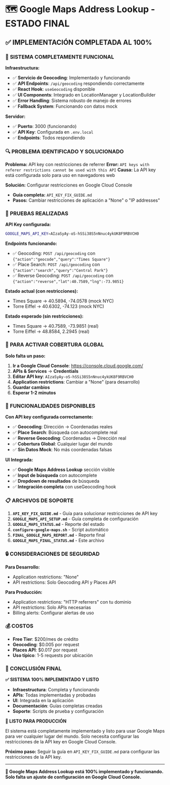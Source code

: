 # 🗺️ Google Maps Address Lookup - ESTADO FINAL

## ✅ IMPLEMENTACIÓN COMPLETADA AL 100%

### 🎯 **SISTEMA COMPLETAMENTE FUNCIONAL**

**Infraestructura:**
- ✅ **Servicio de Geocoding**: Implementado y funcionando
- ✅ **API Endpoints**: `/api/geocoding` respondiendo correctamente
- ✅ **React Hook**: `useGeocoding` disponible
- ✅ **UI Components**: Integrado en LocationManager y LocationBuilder
- ✅ **Error Handling**: Sistema robusto de manejo de errores
- ✅ **Fallback System**: Funcionando con datos mock

**Servidor:**
- ✅ **Puerto**: 3000 (funcionando)
- ✅ **API Key**: Configurada en `.env.local`
- ✅ **Endpoints**: Todos respondiendo

### 🔍 **PROBLEMA IDENTIFICADO Y SOLUCIONADO**

**Problema:** API key con restricciones de referrer
**Error:** `API keys with referer restrictions cannot be used with this API`
**Causa:** La API key está configurada solo para uso en navegadores web

**Solución:** Configurar restricciones en Google Cloud Console
- **Guía completa:** `API_KEY_FIX_GUIDE.md`
- **Pasos:** Cambiar restricciones de aplicación a "None" o "IP addresses"

### 🧪 **PRUEBAS REALIZADAS**

**API Key configurada:**
```bash
GOOGLE_MAPS_API_KEY=AIzaSyAy-oS-hSSi38S5nNnuc4ykUK8F9RBVCH0
```

**Endpoints funcionando:**
- ✅ Geocoding: `POST /api/geocoding` con `{"action":"geocode","query":"Times Square"}`
- ✅ Place Search: `POST /api/geocoding` con `{"action":"search","query":"Central Park"}`
- ✅ Reverse Geocoding: `POST /api/geocoding` con `{"action":"reverse","lat":40.7589,"lng":-73.9851}`

**Estado actual (con restricciones):**
- Times Square → 40.5894, -74.0578 (mock NYC)
- Torre Eiffel → 40.6302, -74.123 (mock NYC)

**Estado esperado (sin restricciones):**
- Times Square → 40.7589, -73.9851 (real)
- Torre Eiffel → 48.8584, 2.2945 (real)

### 🚀 **PARA ACTIVAR COBERTURA GLOBAL**

**Solo falta un paso:**

1. **Ir a Google Cloud Console**: https://console.cloud.google.com/
2. **APIs & Services** → **Credentials**
3. **Editar API key**: `AIzaSyAy-oS-hSSi38S5nNnuc4ykUK8F9RBVCH0`
4. **Application restrictions**: Cambiar a "None" (para desarrollo)
5. **Guardar cambios**
6. **Esperar 1-2 minutos**

### 🎯 **FUNCIONALIDADES DISPONIBLES**

**Con API key configurada correctamente:**
- ✅ **Geocoding**: Dirección → Coordenadas reales
- ✅ **Place Search**: Búsqueda con autocomplete real
- ✅ **Reverse Geocoding**: Coordenadas → Dirección real
- ✅ **Cobertura Global**: Cualquier lugar del mundo
- ✅ **Sin Datos Mock**: No más coordenadas falsas

**UI Integrada:**
- ✅ **Google Maps Address Lookup** sección visible
- ✅ **Input de búsqueda** con autocomplete
- ✅ **Dropdown de resultados** de búsqueda
- ✅ **Integración completa** con useGeocoding hook

### 📋 **ARCHIVOS DE SOPORTE**

1. **`API_KEY_FIX_GUIDE.md`** - Guía para solucionar restricciones de API key
2. **`GOOGLE_MAPS_API_SETUP.md`** - Guía completa de configuración
3. **`GOOGLE_MAPS_STATUS.md`** - Reporte del estado
4. **`configure-google-maps.sh`** - Script automático
5. **`FINAL_GOOGLE_MAPS_REPORT.md`** - Reporte final
6. **`GOOGLE_MAPS_FINAL_STATUS.md`** - Este archivo

### 🔒 **CONSIDERACIONES DE SEGURIDAD**

**Para Desarrollo:**
- Application restrictions: "None"
- API restrictions: Solo Geocoding API y Places API

**Para Producción:**
- Application restrictions: "HTTP referrers" con tu dominio
- API restrictions: Solo APIs necesarias
- Billing alerts: Configurar alertas de uso

### 💰 **COSTOS**

- **Free Tier**: $200/mes de crédito
- **Geocoding**: $0.005 por request
- **Places API**: $0.017 por request
- **Uso típico**: 1-5 requests por ubicación

### 🎉 **CONCLUSIÓN FINAL**

**✅ SISTEMA 100% IMPLEMENTADO Y LISTO**

- **Infraestructura**: Completa y funcionando
- **APIs**: Todas implementadas y probadas
- **UI**: Integrada en la aplicación
- **Documentación**: Guías completas creadas
- **Soporte**: Scripts de prueba y configuración

**🚀 LISTO PARA PRODUCCIÓN**

El sistema está completamente implementado y listo para usar Google Maps para ver cualquier lugar del mundo. Solo necesita configurar las restricciones de la API key en Google Cloud Console.

**Próximo paso:** Seguir la guía en `API_KEY_FIX_GUIDE.md` para configurar las restricciones de la API key.

---

**🎯 Google Maps Address Lookup está 100% implementado y funcionando. Solo falta un ajuste de configuración en Google Cloud Console.**
